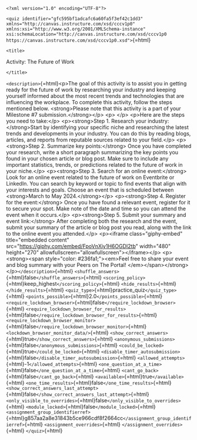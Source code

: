 ```{=html}
<?xml version="1.0" encoding="UTF-8"?>
```
`<quiz identifier="gfc595bf1adcafc6a60fa5f3ef42c1dd3" xmlns="http://canvas.instructure.com/xsd/cccv1p0" xmlns:xsi="http://www.w3.org/2001/XMLSchema-instance" xsi:schemaLocation="http://canvas.instructure.com/xsd/cccv1p0 https://canvas.instructure.com/xsd/cccv1p0.xsd">`{=html}
```{=html}
<title>
```
Activity: The Future of Work
```{=html}
</title>
```
`<description>`{=html}\<p\>The goal of this activity is to assist you in
getting ready for the future of work by researching your industry and
keeping yourself informed about the most recent trends and technologies
that are influencing the workplace. To complete this activity, follow
the steps mentioned below. \<strong\>Please note that this activity is a
part of your Milestone #7 submission.\</strong\>\</p\> \<p\>&nbsp;\</p\>
\<p\>Here are the steps you need to take:\</p\> \<p\>\<strong\>Step 1.
Research your industry: \</strong\>Start by identifying your specific
niche and researching the latest trends and developments in your
industry. You can do this by reading blogs, articles, and reports from
reputable sources related to your field.\</p\> \<p\>\<strong\>Step 2.
Summarize key points:\</strong\> Once you have completed your research,
write a short paragraph summarizing the key points you found in your
chosen article or blog post. Make sure to include any important
statistics, trends, or predictions related to the future of work in your
niche.\</p\> \<p\>\<strong\>Step 3. Search for an online
event:\</strong\> Look for an online event related to the future of work
on Eventbrite or LinkedIn. You can search by keyword or topic to find
events that align with your interests and goals. Choose an event that is
scheduled between \<strong\>March to May 2024.\</strong\>\</p\>
\<p\>\<strong\>Step 4. Register for the event:\</strong\> Once you have
found a relevant event, register for it to secure your spot. Make note
of the date and time so you can attend the event when it occurs.\</p\>
\<p\>\<strong\>Step 5. Submit your summary and event link:\</strong\>
After completing both the research and the event, submit your summary of
the article or blog post you read, along with the link to the online
event you attended.\</p\> \<p\>\<iframe class="giphy-embed"
title="embedded content"
src="https://giphy.com/embed/FpoVnXiy1H6OGDI2tb" width="480"
height="270" allowfullscreen="allowfullscreen"\>\</iframe\>\</p\>
\<p\>\<strong\>\<span style="color: #236fa1;"\>\<em\>Feel free to share
your event and blog summary with your Peers on The
Portal!&nbsp;\</em\>\</span\>\</strong\>\</p\>`</description>`{=html}
`<shuffle_answers>`{=html}false`</shuffle_answers>`{=html}
`<scoring_policy>`{=html}keep_highest`</scoring_policy>`{=html}
`<hide_results>`{=html}`</hide_results>`{=html}
`<quiz_type>`{=html}practice_quiz`</quiz_type>`{=html}
`<points_possible>`{=html}2.0`</points_possible>`{=html}
`<require_lockdown_browser>`{=html}false`</require_lockdown_browser>`{=html}
`<require_lockdown_browser_for_results>`{=html}false`</require_lockdown_browser_for_results>`{=html}
`<require_lockdown_browser_monitor>`{=html}false`</require_lockdown_browser_monitor>`{=html}
`<lockdown_browser_monitor_data/>`{=html}
`<show_correct_answers>`{=html}true`</show_correct_answers>`{=html}
`<anonymous_submissions>`{=html}false`</anonymous_submissions>`{=html}
`<could_be_locked>`{=html}true`</could_be_locked>`{=html}
`<disable_timer_autosubmission>`{=html}false`</disable_timer_autosubmission>`{=html}
`<allowed_attempts>`{=html}-1`</allowed_attempts>`{=html}
`<one_question_at_a_time>`{=html}false`</one_question_at_a_time>`{=html}
`<cant_go_back>`{=html}false`</cant_go_back>`{=html}
`<available>`{=html}true`</available>`{=html}
`<one_time_results>`{=html}false`</one_time_results>`{=html}
`<show_correct_answers_last_attempt>`{=html}false`</show_correct_answers_last_attempt>`{=html}
`<only_visible_to_overrides>`{=html}false`</only_visible_to_overrides>`{=html}
`<module_locked>`{=html}false`</module_locked>`{=html}
`<assignment_group_identifierref>`{=html}g857aa2a8e31843b5ce966cdf8f2664cc`</assignment_group_identifierref>`{=html}
`<assignment_overrides>`{=html} `</assignment_overrides>`{=html}
`</quiz>`{=html}
